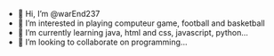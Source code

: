 - 👋 Hi, I’m @warEnd237
- 👀 I’m interested in playing computeur game, football and basketball
- 🌱 I’m currently learning java, html and css, javascript, python...
- 💞️ I’m looking to collaborate on programming...

<!---
warEnd237/warEnd237 is a ✨ special ✨ repository because its `README.md` (this file) appears on your GitHub profile.
You can click the Preview link to take a look at your changes.
--->
